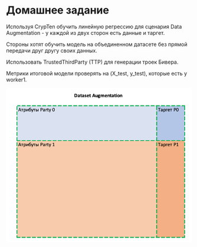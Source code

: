 # Домашнее задание
Используя CrypTen обучить линейную регрессию для сценария Data Augmentation - у каждой из двух сторон есть данные и таргет. 

Стороны хотят обучить модель на объединенном датасете без прямой передачи друг другу своих данных.

Использовать TrustedThirdParty (TTP) для генерации троек Бивера.

Метрики итоговой модели проверять на (X_test, y_test), которые есть у worker1.

![alt text](image.png)